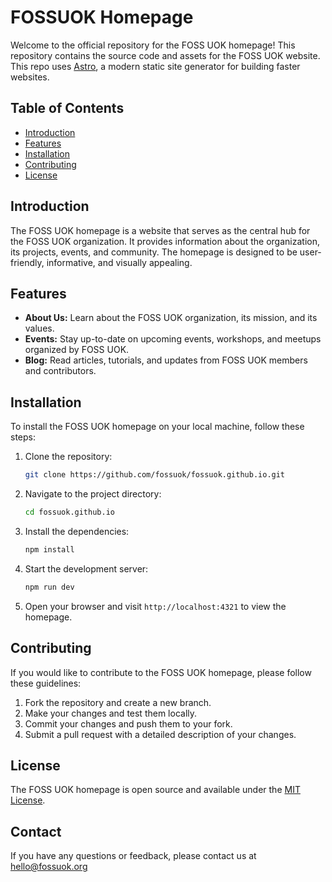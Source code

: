 # FOSSUOK Homepage

Welcome to the official repository for the FOSS UOK homepage! This repository contains the source code and assets for the FOSS UOK website. This repo uses [Astro](https://astro.build/), a modern static site generator for building faster websites.

## Table of Contents
- [Introduction](#introduction)
- [Features](#features)
- [Installation](#installation)
- [Contributing](#contributing)
- [License](#license)

## Introduction
The FOSS UOK homepage is a website that serves as the central hub for the FOSS UOK organization. It provides information about the organization, its projects, events, and community. The homepage is designed to be user-friendly, informative, and visually appealing.

## Features
- **About Us:** Learn about the FOSS UOK organization, its mission, and its values.
- **Events:** Stay up-to-date on upcoming events, workshops, and meetups organized by FOSS UOK.
- **Blog:** Read articles, tutorials, and updates from FOSS UOK members and contributors.

## Installation
To install the FOSS UOK homepage on your local machine, follow these steps:

1. Clone the repository:
   ```bash
   git clone https://github.com/fossuok/fossuok.github.io.git
   ```
2. Navigate to the project directory:
   ```bash
   cd fossuok.github.io
   ```
3. Install the dependencies:
   ```bash
   npm install
   ```
4. Start the development server:
   ```bash
   npm run dev
   ```
5. Open your browser and visit `http://localhost:4321` to view the homepage.

## Contributing
If you would like to contribute to the FOSS UOK homepage, please follow these guidelines:

1. Fork the repository and create a new branch.
2. Make your changes and test them locally.
3. Commit your changes and push them to your fork.
4. Submit a pull request with a detailed description of your changes.

## License
The FOSS UOK homepage is open source and available under the [MIT License](LICENSE).

## Contact
If you have any questions or feedback, please contact us at [hello@fossuok.org](mailto:hello@fossuok.org)
